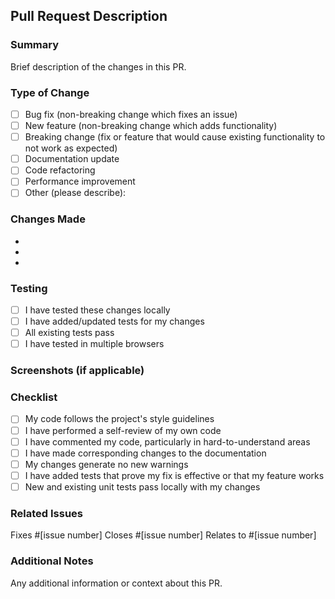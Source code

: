 ## Pull Request Description

### Summary
Brief description of the changes in this PR.

### Type of Change
- [ ] Bug fix (non-breaking change which fixes an issue)
- [ ] New feature (non-breaking change which adds functionality)
- [ ] Breaking change (fix or feature that would cause existing functionality to not work as expected)
- [ ] Documentation update
- [ ] Code refactoring
- [ ] Performance improvement
- [ ] Other (please describe):

### Changes Made
- 
- 
- 

### Testing
- [ ] I have tested these changes locally
- [ ] I have added/updated tests for my changes
- [ ] All existing tests pass
- [ ] I have tested in multiple browsers

### Screenshots (if applicable)
<!-- Add screenshots here -->

### Checklist
- [ ] My code follows the project's style guidelines
- [ ] I have performed a self-review of my own code
- [ ] I have commented my code, particularly in hard-to-understand areas
- [ ] I have made corresponding changes to the documentation
- [ ] My changes generate no new warnings
- [ ] I have added tests that prove my fix is effective or that my feature works
- [ ] New and existing unit tests pass locally with my changes

### Related Issues
Fixes #[issue number]
Closes #[issue number]
Relates to #[issue number]

### Additional Notes
Any additional information or context about this PR.